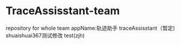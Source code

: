# TraceAssisstant-team
repository for whole team
appName:轨迹助手 traceAssisstant（暂定)
shuaishuai367测试修改
test(zjh)